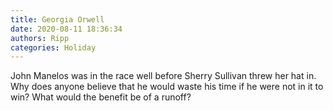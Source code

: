 ```yaml
---
title: Georgia Orwell
date: 2020-08-11 18:36:34
authors: Ripp
categories: Holiday
---
```


 John Manelos was in the race well before Sherry Sullivan threw her hat in.  Why does anyone believe that he would waste his time if he were not in it to win?  What would the benefit be of a runoff?